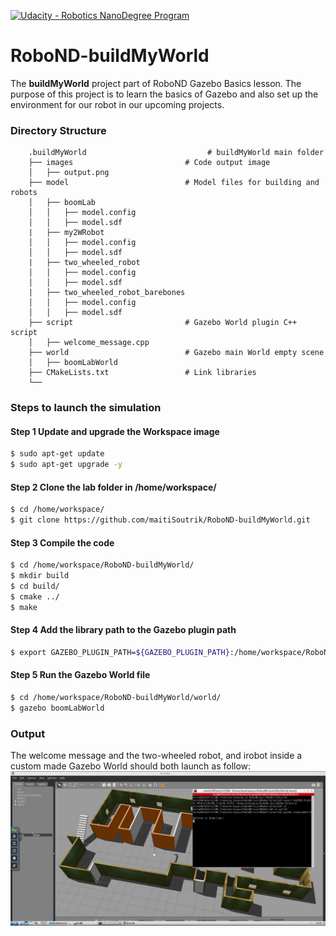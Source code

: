 [![Udacity - Robotics NanoDegree Program](https://s3-us-west-1.amazonaws.com/udacity-robotics/Extra+Images/RoboND_flag.png)](https://www.udacity.com/robotics)

# RoboND-buildMyWorld
The **buildMyWorld** project part of RoboND Gazebo Basics lesson. The purpose of this project is to learn the basics of Gazebo and also set up the environment for our robot in our upcoming projects.

### Directory Structure
```
    .buildMyWorld                           # buildMyWorld main folder 
    ├── images                         # Code output image                   
    │   ├── output.png
    ├── model                          # Model files for building and robots
    │   ├── boomLab
    │   │   ├── model.config
    │   │   ├── model.sdf
    |   ├── my2WRobot
    │   │   ├── model.config
    │   │   ├── model.sdf
    |   ├── two_wheeled_robot
    │   │   ├── model.config
    │   │   ├── model.sdf
    |   ├── two_wheeled_robot_barebones
    │   │   ├── model.config
    │   │   ├── model.sdf
    ├── script                         # Gazebo World plugin C++ script      
    │   ├── welcome_message.cpp
    ├── world                          # Gazebo main World empty scene
    │   ├── boomLabWorld
    ├── CMakeLists.txt                 # Link libraries 
    └──                              
```

### Steps to launch the simulation

#### Step 1 Update and upgrade the Workspace image
```sh
$ sudo apt-get update
$ sudo apt-get upgrade -y
```

#### Step 2 Clone the lab folder in /home/workspace/
```sh
$ cd /home/workspace/
$ git clone https://github.com/maitiSoutrik/RoboND-buildMyWorld.git
```

#### Step 3 Compile the code
```sh
$ cd /home/workspace/RoboND-buildMyWorld/
$ mkdir build
$ cd build/
$ cmake ../
$ make
```

#### Step 4 Add the library path to the Gazebo plugin path  
```sh
$ export GAZEBO_PLUGIN_PATH=${GAZEBO_PLUGIN_PATH}:/home/workspace/RoboND-buildMyWorld/build
```

#### Step 5 Run the Gazebo World file  
```sh
$ cd /home/workspace/RoboND-buildMyWorld/world/
$ gazebo boomLabWorld
```

### Output
The welcome message and the two-wheeled robot, and irobot inside a custom made Gazebo World should both launch as follow: 
![alt text](images/output.PNG)


    
 

